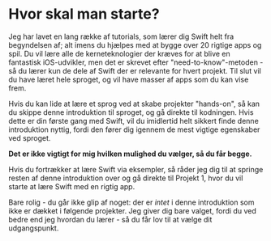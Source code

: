 # Hvor skal man starte?

Jeg har lavet en lang række af tutorials, som lærer dig Swift helt fra begyndelsen af; alt imens du hjælpes med at bygge over 20 rigtige apps og spil. Du vil lære alle de kerneteknologier der kræves for at blive en fantastisk iOS-udvikler, men det er skrevet efter "need-to-know"-metoden - så du lærer kun de dele af Swift der er relevante for hvert projekt. Til slut vil du have læret hele sproget, og vil have masser af apps som du kan vise frem.

Hvis du kan lide at lære et sprog ved at skabe projekter "hands-on", så kan du skippe denne introduktion til sproget, og gå direkte til kodningen. Hvis dette er din første gang med Swift, vil du imidlertid helt sikkert finde denne introduktion nyttig, fordi den fører dig igennem de mest vigtige egenskaber ved sproget.

**Det er ikke vigtigt for mig hvilken mulighed du vælger, så du får begge.**

Hvis du fortrækker at lære Swift via eksempler, så råder jeg dig til at springe resten af denne introduktion over og gå direkte til Projekt 1, hvor du vil starte at lære Swift med en rigtig app.

Bare rolig - du går ikke glip af noget: der er *intet* i denne introduktion som ikke er dækket i følgende projekter. Jeg giver dig bare valget, fordi du ved bedre end jeg hvordan du lærer - så du får lov til at vælge dit udgangspunkt.